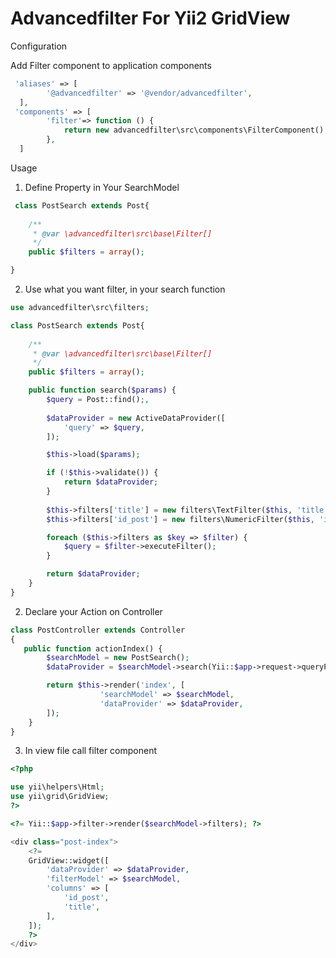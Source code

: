 # Advancedfilter For Yii2 GridView

Configuration

Add Filter component to application components
```php
 'aliases' => [
        '@advancedfilter' => '@vendor/advancedfilter',
  ],
 'components' => [
        'filter'=> function () {
            return new advancedfilter\src\components\FilterComponent();
        },
  ]
```
Usage
1) Define Property in Your SearchModel

```php
 class PostSearch extends Post{
     
    /**
     * @var \advancedfilter\src\base\Filter[]
     */  
    public $filters = array();

}
```
2) Use what you want filter, in your search function

```php
use advancedfilter\src\filters;

class PostSearch extends Post{
     
    /**
     * @var \advancedfilter\src\base\Filter[]
     */  
    public $filters = array();

    public function search($params) {
        $query = Post::find();,
        
        $dataProvider = new ActiveDataProvider([
            'query' => $query,
        ]);

        $this->load($params);

        if (!$this->validate()) {
            return $dataProvider;
        }
        
        $this->filters['title'] = new filters\TextFilter($this, 'title', $query);
        $this->filters['id_post'] = new filters\NumericFilter($this, 'id_post', $query);

        foreach ($this->filters as $key => $filter) {
            $query = $filter->executeFilter();
        }

        return $dataProvider;
    }
}
```
2) Declare your Action on Controller

```php
class PostController extends Controller
{
   public function actionIndex() {
        $searchModel = new PostSearch();
        $dataProvider = $searchModel->search(Yii::$app->request->queryParams);

        return $this->render('index', [
                    'searchModel' => $searchModel,
                    'dataProvider' => $dataProvider,
        ]);
    }
}
```
3) In view file call filter component 
```php
<?php

use yii\helpers\Html;
use yii\grid\GridView;
?>

<?= Yii::$app->filter->render($searchModel->filters); ?>

<div class="post-index">
    <?=
    GridView::widget([
        'dataProvider' => $dataProvider,
        'filterModel' => $searchModel,
        'columns' => [
            'id_post',
            'title',
        ],
    ]);
    ?>
</div>
```
